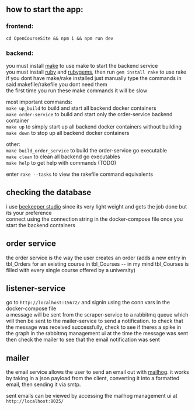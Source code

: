 ## how to start the app:

### frontend:

`cd OpenCourseSite && npm i && npm run dev`

### backend:

you must install [make](https://www.gnu.org/software/make/) to use make to start the backend service <br />
you must install [ruby](https://www.ruby-lang.org/en/) and [rubygems](https://rubygems.org/), then run `gem install rake` to use rake <br />
if you dont have make/rake installed just manually type the commands in said makefile/rakefile you dont need them <br />
the first time you run these make commands it will be slow <br />

most important commands: <br />
`make up_build` to build and start all backend docker containers <br />
`make order-service` to build and start only the order-service backend container <br />
`make up` to simply start up all backend docker containers without building <br />
`make down` to stop up all backend docker containers <br />

other: <br />
`make build_order_service` to build the order-service go executable <br />
`make clean` to clean all backend go executables <br />
`make help` to get help with commands (TODO) <br />

enter `rake --tasks` to view the rakefile command equivalents <br />

## checking the database

i use [beekeeper studio](https://www.beekeeperstudio.io/) since its very light weight and gets the job done but its your preference <br />
connect using the connection string in the docker-compose file once you start the backend containers <br />

## order service

the order service is the way the user creates an order (adds a new entry in tbl_Orders for an existing course in tbl_Courses -- in my mind tbl_Courses is filled with every single course offered by a university)

## listener-service

go to `http://localhost:15672/` and signin using the conn vars in the docker-compose file <br />
a message will be sent from the scraper-service to a rabbitmq queue which will then be sent to the mailer-service to send a notification. to check that the message was received successfully, check to see if theres a spike in the graph in the rabbitmq management ui at the time the message was sent then check the mailer to see that the email notification was sent

## mailer

the email service allows the user to send an email out with [mailhog](https://github.com/mailhog/MailHog). it works by taking in a json payload from the client, converting it into a formatted email, then sending it via smtp.

sent emails can be viewed by accessing the mailhog management ui at `http://localhost:8025/`
